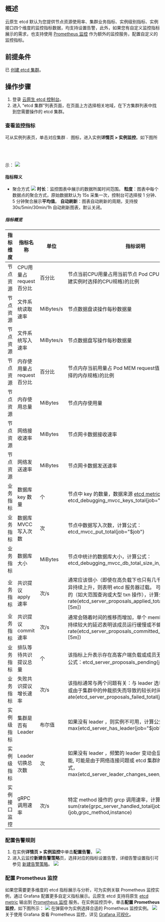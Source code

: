 ## 概述

云原生 etcd 默认为您提供节点资源使用率、集群业务指标、实例级别指标、实例接口四个维度的监控指标数据，均支持设置告警，此外，如果您有自定义监控指标展示的需求，也支持使用 [Prometheus 监控](https://cloud.tencent.com/document/product/457/71896) 作为额外的监控服务，配置自定义的监控指标。

## 前提条件

已 [创建 etcd 集群](https://cloud.tencent.com/document/product/457/58178)。

## 操作步骤

1. 登录 [云原生 etcd 控制台](https://console.cloud.tencent.com/tke2/etcd/list)。
2. 进入 “etcd 集群”列表页面，在页面上方选择相关地域，在下方集群列表中找到您需要操作的 etcd 集群。

### 查看监控指标

可从实例列表页，单击对应集群 <img src="https://main.qcloudimg.com/raw/67826d91dabbd482d987403b596cffb4.jpg" width="2%"> 图标，进入实例**详情页 > 实例监控**。如下图所示：
![](https://qcloudimg.tencent-cloud.cn/raw/7743ab3dfaad449807c44b63d967a307.png)

#### 指标释义
- 聚合方式
![](https://qcloudimg.tencent-cloud.cn/raw/33dca7d9ad90cd4bcfb4d0a364d7ac58.png)
**时长**：监控图表中展示的数据所属时间范围。
**粒度**：图表中每个数据点的聚合方式，原始数据默认为 15s 采集一次，控制台可选择按 1 分钟、5 分钟聚合展示**平均值**。
**自动刷新**：图表自动刷新的周期，支持按 30s/5min/30min/1h 自动刷新图表，默认关闭。


##### 指标概览
| 指标维度 | 指标名称 | 单位 | 指标说明 |
| -- | -- | -- | --|
| 节点资源 | CPU用量占request百分比 | 百分比 | 节点当前CPU用量占用当前节点 Pod CPU request 值(用户创建实例时选择的CPU规格)的比例 |
| 节点资源 | 文件系统读取速率 | MiBytes/s | 节点数据盘读操作每秒数据量 |
| 节点资源 | 文件系统写入速率 | MiBytes/s | 节点数据盘写操作每秒数据量 |
| 节点资源 | 内存使用量占request百分比 | 百分比 |节点内存当前用量占 Pod MEM request值(用户创建实例时选择的内存规格)的比例|
| 节点资源 | 内存使用总量 | MiBytes |节点内存使用量|
| 节点资源 | 网络接收速率 | MiBytes |节点网卡数据接收速率|
| 节点资源 | 网络发送速率 | MiBytes |节点网卡数据发送速率|
| 业务指标 | 数据库 key 数量 | 个 | 节点中 key 的数量，数据来源 [etcd metrics](https://etcd.io/docs/v3.4/metrics/)，计算公式：etcd_debugging_mvcc_keys_total{job="$job"} |
| 业务指标 | 数据库MVCC写入次数 | 次 | 节点中数据写入次数，计算公式：etcd_mvcc_put_total{job="$job"} |
| 业务指标 | 数据库大小 | MiBytes | 节点中统计的数据库大小，计算公式：etcd_debugging_mvcc_db_total_size_in_bytes{job="$job"} |
| 业务指标 | 共识提议apply速率 | 次/s | 通常应该很小（即使在高负载下也只有几千个）。 如果指标差异持续上升，则表明 etcd 服务器过载。 可能是高耗查询导致的（如大范围查询或大型 txn 操作），计算公式：rate(etcd_server_proposals_applied_total{job="$job"}[5m]) |
| 业务指标 | 共识提议commit速率 | 次/s | 通常会随着时间的推移而增加，单个 member 与 leader 之间持续较大的延迟表明该成员运行缓慢或不健康，计算公式：rate(etcd_server_proposals_committed_total{job="$job"}[5m]) |
| 业务指标 | 排队等待共识提议总量 | 个 | 该指标上升表示存在高客户端负载或成员无法提交提议，计算公式：etcd_server_proposals_pending{job="$job"}|
| 业务指标 | 失败共识提议增长速率 | 次/s | 该指标通常与两个问题有关：与 leader 选举相关的临时故障或由于集群中的仲裁损失而导致的较长时间故障，计算公式：ate(etcd_server_proposals_failed_total{job="$job"}[5m]) |
| 实例级指标 | 集群是否有Leader | 布尔值 | 如果没有 leader ，则实例不可用，计算公式：max(etcd_server_has_leader{job="$job"}) |
| 实例级指标 | Leader切换总次数 | 次 | 如果没有 leader ，频繁的 leader 变动会显着影响 etcd 的性能, 可能是由于网络连接问题或 etcd 集群的负载过大，计算公式，max(etcd_server_leader_changes_seen_total{job="$job"}) |
| 实例接口监控 | gRPC调用速率 | 次/s | 特定 method 操作的 grcp 调用速率，计算公式：sum(rate(grpc_server_handled_total{job="$job"}[1m])) by (job,grpc_method,instance) |




### 配置告警规则
1. 在实例**详情页 > 实例监控**中单击**配置告警**。
![](https://qcloudimg.tencent-cloud.cn/raw/e6ed4dfd70ce5797dbb491cf18de0206.png)
2. 进入云监控**新建告警策略**页，选择对应的指标设置告警，详细告警设置指引可参见 [新建告警策略](https://cloud.tencent.com/document/product/248/50398)。
![](https://qcloudimg.tencent-cloud.cn/raw/4e5d5d1906445338f350aa9f9b5566c2.png)


### 配置 Prometheus 监控
如果您需要更多维度的 etcd 指标展示与分析，可为实例关联 Prometheus 监控实例，通过 Grafana 配置更多自定义指标展示。云原生 etcd 支持将原生 [etcd metric](https://etcd.io/docs/v3.4/metrics/) 输出到 [Prometheus 监控](https://cloud.tencent.com/document/product/457/71896) 服务。在实例监控页中，单击**配置 Prometheus 监控**，如下图所示：
![](https://qcloudimg.tencent-cloud.cn/raw/6d1a363b9e0a4e360d58bfe5c2f00e45.png)
在弹窗中为实例选择合适的 Prometheus 监控实例。
![](https://qcloudimg.tencent-cloud.cn/raw/f1bffaf19931d40c4a051133a005f844.png)
关于使用 Grafana 查看 Prometheus 监控，详见 [Grafana 可视化](https://cloud.tencent.com/document/product/1416/72038)。
